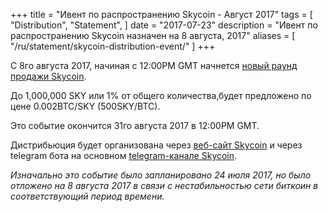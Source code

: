 +++
title = "Ивент по распространению Skycoin - Август 2017"
tags = [
    "Distribution",
    "Statement",
]
date = "2017-07-23"
description = "Ивент по распространению Skycoin назначен на 8 августа, 2017"
aliases = [
	"/ru/statement/skycoin-distribution-event/"
]
+++

C 8го августа 2017, начиная c 12:00PM GMT начнется [новый раунд продажи Skycoin](https://www.skycoin.net/distribution/).

До 1,000,000 SKY или 1% от общего количества,будет предложено по цене 0.002BTC/SKY (500SKY/BTC).

Это событие окончится 31го августа 2017 в 12:00PM GMT.

Дистрибьюция будет организована через [веб-сайт Skycoin](https://www.skycoin.net/) и через telegram бота на основном [telegram-канале Skycoin](https://t.me/Skycoin).

*Изначально это событие было запланировано 24 июля 2017, но было отложено на 8 августа 2017 в связи с нестабильностью сети биткоин в соответствующий период времени.*
